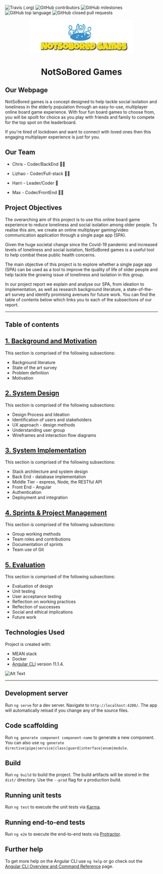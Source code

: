 
![Travis (.org)](https://img.shields.io/travis/MaxSkippGriff/single-page-app)
![GitHub contributors](https://img.shields.io/github/contributors/MaxSkippGriff/single-page-app)
![GitHub milestones](https://img.shields.io/github/milestones/open/MaxSkippGriff/single-page-app)
![GitHub top language](https://img.shields.io/github/languages/top/MaxSkippGriff/single-page-app)
![GitHub closed pull requests](https://img.shields.io/github/issues-pr-closed-raw/MaxSkippGriff/single-page-app)

<div align="center">

![alt text](https://github.com/ChrisEssery/group-project/blob/dev/Logo/notSoBoredLogo.png)

# NotSoBored Games
</div>


<div align="left">

## Our Webpage

NotSoBored games is a concept designed to help tackle social isolation and loneliness in the elderly population through an easy-to-use, multiplayer online board game experience. With four fun board games to choose from, you will be spoilt for choice as you play with friends and family to compete for the top spot on the leaderboard.

If you're tired of lockdown and want to connect with loved ones then this engaging multiplayer experience is just for you.



## Our Team

* Chris - Coder/BackEnd :technologist:

* Lizhao - Coder/Full-stack :woman_technologist:

* Harri - Leader/Coder :prince:

* Max - Coder/FrontEnd :artist:


## Project Objectives

The overarching aim of this project is to use this online board game experience to reduce loneliness and social isolation among older people. To realise this aim, we create an online multiplayer gaming/video communication application through a single page app (SPA).

Given the huge societal change since the Covid-19 pandemic and increased levels of loneliness and social isolation, NotSoBored games is a useful tool to help combat these public health concerns.

The main objective of this project is to explore whether a single page app (SPA) can be used as a  tool to improve the quality of life of older people and help tackle the growing issue of loneliness and isolation in this group.

In our project report we explain and analyse our SPA, from ideation to implementation, as well as research background literature, a state-of-the-art survey and identify promising avenues for future work. You can find the table of contents below which links you to each of the subsections of our report.

___

## Table of contents

## [1. Background and Motivation](Portfolio/Background.md)

This section is comprised of the following subsections:

* Background literature
* State of the art survey
* Problem definition
* Motivation


## [2. System Design](Portfolio/UX_Design.md)

This section is comprised of the following subsections:

* Design Process and Ideation
* Identification of users and stakeholders
* UX approach - design methods
* Understanding user group
* Wireframes and interaction flow diagrams


## [3. System Implementation](Portfolio/System_Implementation.md)

This section is comprised of the following subsections:

* Stack architecture and system design
* Back End - database implementation
* Middle Tier - express, Node, the RESTful API
* Front End - Angular
* Authentication
* Deployment and integration


## [4. Sprints & Project Management](Portfolio/Sprints_Project_Management.md)

This section is comprised of the following subsections:

* Group working methods
* Team roles and contributions
* Documentation of sprints
* Team use of Git


## [5. Evaluation](Portfolio/Evaluation.md)

This section is comprised of the following subsections:

* Evaluation of design
* Unit testing
* User acceptance testing
* Reflection on working practices
* Reflection of successes
* Social and ethical implications
* Future work


## Technologies Used
Project is created with:
* MEAN stack
* Docker
* [Angular CLI](https://github.com/angular/angular-cli) version 11.1.4.

![Alt Text](https://media.giphy.com/media/vFKqnCdLPNOKc/giphy.gif)</div>

___


## Development server

Run `ng serve` for a dev server. Navigate to `http://localhost:4200/`. The app will automatically reload if you change any of the source files.

## Code scaffolding

Run `ng generate component component-name` to generate a new component. You can also use `ng generate directive|pipe|service|class|guard|interface|enum|module`.

## Build

Run `ng build` to build the project. The build artifacts will be stored in the `dist/` directory. Use the `--prod` flag for a production build.

## Running unit tests

Run `ng test` to execute the unit tests via [Karma](https://karma-runner.github.io).

## Running end-to-end tests

Run `ng e2e` to execute the end-to-end tests via [Protractor](http://www.protractortest.org/).

## Further help

To get more help on the Angular CLI use `ng help` or go check out the [Angular CLI Overview and Command Reference](https://angular.io/cli) page.
